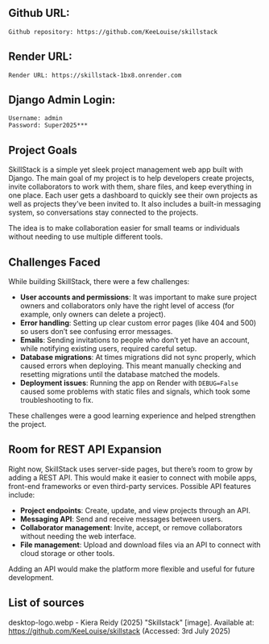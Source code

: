 				
## Github URL:
   
    Github repository: https://github.com/KeeLouise/skillstack

## Render URL:

    Render URL: https://skillstack-1bx8.onrender.com

## Django Admin Login:

    Username: admin
    Password: Super2025***

## Project Goals  

SkillStack is a simple yet sleek project management web app built with Django. The main goal of my project is to help developers create projects, invite collaborators to work with them, share files, and keep everything in one place. Each user gets a dashboard to quickly see their own projects as well as projects they’ve been invited to. It also includes a built-in messaging system, so conversations stay connected to the projects.  

The idea is to make collaboration easier for small teams or individuals without needing to use multiple different tools.  

## Challenges Faced  

While building SkillStack, there were a few challenges:  

- **User accounts and permissions**: It was important to make sure project owners and collaborators only have the right level of access (for example, only owners can delete a project).  
- **Error handling**: Setting up clear custom error pages (like 404 and 500) so users don’t see confusing error messages.  
- **Emails**: Sending invitations to people who don’t yet have an account, while notifying existing users, required careful setup.
- **Database migrations**: At times migrations did not sync properly, which caused errors when deploying. This meant manually checking and resetting migrations until the database matched the models.   
- **Deployment issues**: Running the app on Render with `DEBUG=False` caused some problems with static files and signals, which took some troubleshooting to fix.  

These challenges were a good learning experience and helped strengthen the project.  

## Room for REST API Expansion  

Right now, SkillStack uses server-side pages, but there’s room to grow by adding a REST API. This would make it easier to connect with mobile apps, front-end frameworks or even third-party services. Possible API features include:  

- **Project endpoints**: Create, update, and view projects through an API.  
- **Messaging API**: Send and receive messages between users.  
- **Collaborator management**: Invite, accept, or remove collaborators without needing the web interface.  
- **File management**: Upload and download files via an API to connect with cloud storage or other tools.  

Adding an API would make the platform more flexible and useful for future development.  

## List of sources

   desktop-logo.webp - Kiera Reidy (2025) "Skillstack" [image]. Available at: https://github.com/KeeLouise/skillstack (Accessed: 3rd July 2025)
